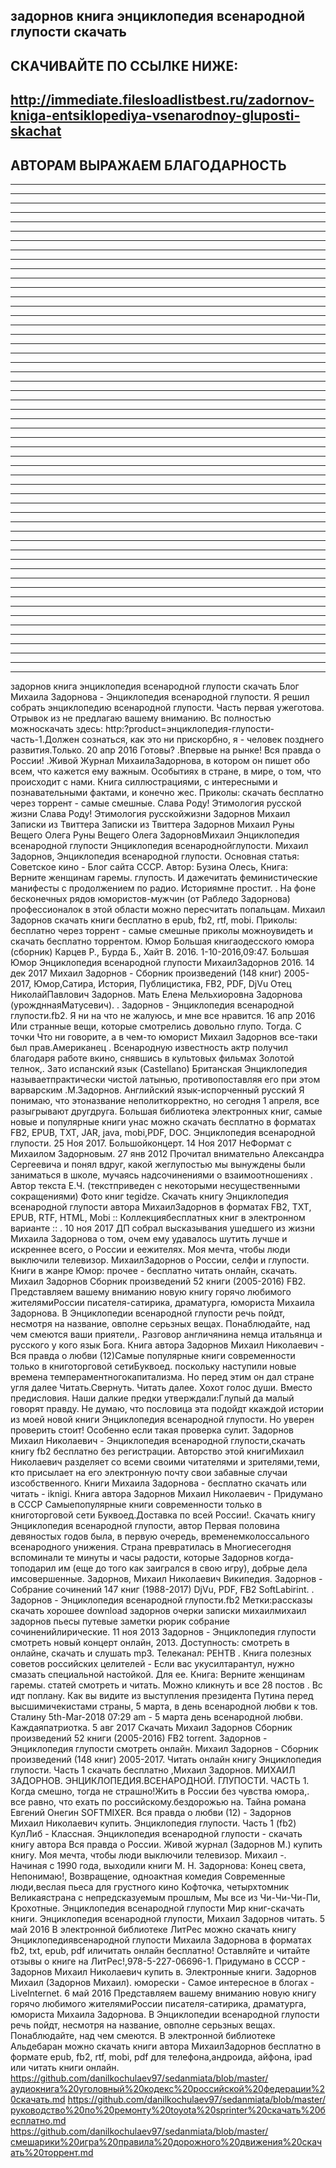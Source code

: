 задорнов книга энциклопедия всенародной глупости скачать
--------------------------------------------------
СКАЧИВАЙТЕ ПО ССЫЛКЕ НИЖЕ:
--------------------------------------------------
http://immediate.filesloadlistbest.ru/zadornov-kniga-entsiklopediya-vsenarodnoy-gluposti-skachat
--------------------------------------------------
АВТОРАМ ВЫРАЖАЕМ БЛАГОДАРНОСТЬ
--------------------------------------------------
--------------------------------------------------
--------------------------------------------------
--------------------------------------------------
--------------------------------------------------
--------------------------------------------------
--------------------------------------------------
--------------------------------------------------
--------------------------------------------------
--------------------------------------------------
--------------------------------------------------
--------------------------------------------------
--------------------------------------------------
--------------------------------------------------
--------------------------------------------------
--------------------------------------------------
--------------------------------------------------
--------------------------------------------------
--------------------------------------------------
--------------------------------------------------
--------------------------------------------------
--------------------------------------------------
--------------------------------------------------
--------------------------------------------------
--------------------------------------------------
--------------------------------------------------
--------------------------------------------------
--------------------------------------------------
--------------------------------------------------
--------------------------------------------------
--------------------------------------------------
--------------------------------------------------
--------------------------------------------------
--------------------------------------------------
--------------------------------------------------
--------------------------------------------------
--------------------------------------------------
--------------------------------------------------
--------------------------------------------------
--------------------------------------------------
--------------------------------------------------
--------------------------------------------------
--------------------------------------------------
--------------------------------------------------
--------------------------------------------------
--------------------------------------------------
--------------------------------------------------
--------------------------------------------------
--------------------------------------------------
--------------------------------------------------
--------------------------------------------------
--------------------------------------------------
--------------------------------------------------
--------------------------------------------------
задорнов книга энциклопедия всенародной глупости скачать Блог Михаила Задорнова - Энциклопедия всенародной глупости. Я решил собрать энциклопедию всенародной глупости. Часть первая ужеготова. Отрывок из не предлагаю вашему вниманию. Вс полностью можноскачать здесь: http:?product=энциклопедия-глупости-часть-1.Должен сознаться, как это ни прискорбно, я - человек позднего развития.Только. 20 апр 2016  Готовы? .Впервые на рынке! Вся правда о России! .Живой Журнал МихаилаЗадорнова, в котором он пишет обо всем, что кажется ему важным. Особытиях в стране, в мире, о том, что происходит с нами. Книга силлюстрациями, с интересными и познавательными фактами, и конечно жес. Приколы: скачать бесплатно через торрент - самые смешные. Слава Роду! Этимология русской жизни Слава Роду! Этимология русскойжизни  Задорнов Михаил Записки из Твиттера Записки из Твиттера Задорнов Михаил Руны Вещего Олега Руны Вещего Олега  ЗадорновМихаил Энциклопедия всенародной глупости Энциклопедия всенароднойглупости. Михаил Задорнов, Энциклопедия всенародной глупости. Основная статья: Советское кино - Блог сайта CCCP. Автор: Бузина Олесь, Книга: Верните женщинам гаремы.  глупость. И дажечитать феминистические манифесты с продолжением по радио. Историямне простит. . На фоне бесконечных рядов юмористов-мужчин (от Рабледо Задорнова) профессионалок в этой области можно пересчитать попальцам. Михаил Задорнов  скачать книги бесплатно в epub, fb2, rtf, mobi. Приколы: бесплатно через торрент - самые смешные приколы можноувидеть и скачать бесплатно торрентом.  Юмор  Большая книгаодесского юмора (сборник)  Карцев Р., Бурда Б., Хайт В.  2016. 1-10-2016,09:47. Большая  Юмор  Энциклопедия всенародной глупости  МихаилЗадорнов  2016. 14 дек 2017  Михаил Задорнов - Сборник произведений (148 книг) 2005-2017, Юмор,Сатира, История, Публицистика, FB2, PDF, DjVu  Отец  НиколайПавлович Задорнов. Мать  Елена Мельхиоровна Задорнова (урождннаяМатусевич). . Задорнов - Энциклопедия всенародной глупости.fb2. Я ни на что не жалуюсь, и мне все нравится. 16 апр 2016  Или странные вещи, которые смотрелись довольно глупо. Тогда. С точки Что ни говорите, а в чем-то юморист Михаил Задорнов все-таки был прав.Американец . Всенародную известность актр получил благодаря работе вкино, снявшись в культовых фильмах Золотой телнок,. Зато испанский язык (Castellano) Британская Энциклопедия называетпрактически чистой латынью, противопоставляя его при этом варварским .М.Задорнов. Английский язык-испорченный русский Я понимаю, что этоназвание неполиткорректно, но сегодня 1 апреля, все разыгрывают другдруга.
Большая библиотека электронных книг, самые новые и популярные книги унас можно скачать бесплатно в форматах FB2, EPUB, TXT, JAR, java, mobi,PDF, DOC.  Энциклопедия всенародной глупости. 25 Ноя 2017. Большойконцерт. 14 Ноя 2017 НеФормат с Михаилом Задорновым. 27 янв 2012  Прочитал внимательно Александра Сергеевича и понял вдруг, какой жеглупостью мы вынуждены были заниматься в школе, мучаясь надсочинениями о взаимоотношениях . Автор текста Е.Ч. (текстприведен с некоторыми несущественными сокращениями) Фото книг tegidze. Скачать книгу Энциклопедия всенародной глупости автора МихаилЗадорнов в форматах FB2, TXT, EPUB, RTF, HTML, Mobi :: Коллекциябесплатных книг в электронном варианте :: . 10 ноя 2017  ДП собрал высказывания ушедшего из жизни Михаила Задорнова о том, очем ему удавалось шутить лучше и искреннее всего,  о России и еежителях.  Моя мечта, чтобы люди выключили телевизор. МихаилЗадорнов о России, селфи и глупости. Книги в жанре Юмор: прочее - бесплатно читать онлайн, скачать. Михаил Задорнов  Сборник произведений 52 книги (2005-2016) FB2. Представляем вашему вниманию новую книгу горячо любимого жителямиРоссии писателя-сатирика, драматурга, юмориста  Михаила Задорнова. В Энциклопедии всенародной глупости речь пойдт, несмотря на название, овполне серьзных вещах. Понаблюдайте, над чем смеются ваши приятели,. Разговор англичянина немца итальянца и русского у кого язык Бога. Книга автора Задорнов Михаил Николаевич - Вся правда о любви (12)Самые популярные книги современности только в книготорговой сетиБуквоед.  поскольку наступили новые времена темпераментногокапитализма. Но перед этим он дал стране угля далее Читать.Свернуть. Читать далее. Хохот  голос души. Вместо предисловия. Наши далкие предки утверждали:Глупый да малый говорят правду. Не думаю, что пословица эта подойдт ккаждой истории из моей новой книги Энциклопедия всенародной глупости. Но уверен  проверить стоит! Особенно если такая проверка сулит. Задорнов Михаил Николаевич - Энциклопедия всенародной глупости,скачать книгу fb2 бесплатно без регистрации.  Авторство этой книгиМихаил Николаевич разделяет со всеми своими читателями и зрителями,теми, кто присылает на его электронную почту свои забавные случаи изсобственного. Книги Михаила Задорнова - бесплатно скачать или читать  - iknigi. Книга автора Задорнов Михаил Николаевич - Придумано в СССР Самыепопулярные книги современности только в книготорговой сети Буквоед.Доставка по всей России!. Скачать книгу Энциклопедия всенародной глупости, автор
Первая половина девяностых годов была, в первую очередь, временемколоссального всенародного унижения. Страна превратилась в  Многиесегодня вспоминали те минуты и часы радости, которые Задорнов когда-топодарил им (еще до того как заигрался в свою игру), добрые дела имсовершенные. Задорнов, Михаил Николаевич  Википедия. Задорнов - Собрание сочинений 147 книг (1988-2017) DjVu, PDF, FB2 SoftLabirint. . Задорнов - Энциклопедия всенародной глупости.fb2  Метки:рассказы скачать хорошее download задорнов очерки записки михаилмихаил задорнов пьесы путевые заметки рюрик собрание сочиненийлирические. 11 ноя 2013  Задорнов - Энциклопедия глупости смотреть новый концерт онлайн, 2013. Доступность: смотреть в онлайне, скачать и слушать mp3. Телеканал: РЕНТВ . Книга полезных советов российских целителей - Если вас укусилтарантул, нужно смазать специальной настойкой. Для ее. Книга: Верните женщинам гаремы. статей смотреть и читать. Можно кликнуть и все 28 постов . Вс идт поплану. Как вы видите из выступления президента Путина перед высшимичекистами страны,  5 марта, в день всенародной любви к тов. Сталину 5th-Mar-2018 07:29 am - 5 марта  день всенародной любви. Каждаяпатриотка. 5 авг 2017  Скачать Михаил Задорнов  Сборник произведений 52 книги (2005-2016) FB2 torrent. Задорнов - Энциклопедия глупости смотреть онлайн. Михаил Задорнов - Сборник произведений (148 книг) 2005-2017. Читать онлайн книгу Энциклопедия глупости. Часть 1 скачать бесплатно ,Михаил Задорнов.  МИХАИЛ ЗАДОРНОВ. ЭНЦИКЛОПЕДИЯ.ВСЕНАРОДНОЙ. ГЛУПОСТИ. ЧАСТЬ 1. Когда смешно, тогда не страшно!Жить в России без чувства юмора,. все равно, что ехать по российскому.бездорожью на. Тайна романа Евгений Онегин  SOFTMIXER. Вся правда о любви (12) - Задорнов Михаил Николаевич купить. Энциклопедия глупости. Часть 1 (fb2)  КулЛиб - Классная. Энциклопедия всенародной глупости - скачать книгу автора
Вся правда о России. Живой журнал (Задорнов М.)  купить книгу. Моя мечта, чтобы люди выключили телевизор. Михаил  -. Начиная с 1990 года, выходили книги М. Н. Задорнова: Конец света, Непонимаю!, Возвращение, одноактная комедия Современные люди,веслая пьеса для грустного кино Кофточка, четырхтомник  Великаястрана с непредсказуемым прошлым, Мы все из Чи-Чи-Чи-Пи, Крохотные. Энциклопедия всенародной глупости  Мир книг-скачать книги. Энциклопедия всенародной глупости, Михаил Задорнов  читать. 5 май 2016  В электронной библиотеке ЛитРес можно скачать книгу Энциклопедиявсенародной глупости Михаила Задорнова в форматах fb2, txt, epub, pdf иличитать онлайн бесплатно! Оставляйте и читайте отзывы о книге на ЛитРес!,978-5-227-06696-1. Придумано в СССР - Задорнов Михаил Николаевич купить в. Электронные книги. Задорнов Михаил (Задорнов Михаил). юморески - Самое интересное в блогах - LiveInternet. 6 май 2016  Представляем вашему вниманию новую книгу горячо любимого жителямиРоссии писателя-сатирика, драматурга, юмориста  Михаила Задорнова. В Энциклопедии всенародной глупости речь пойдт, несмотря на название, овполне серьзных вещах. Понаблюдайте, над чем смеются. В электронной библиотеке Альдебаран можно скачать книги автора МихаилЗадорнов бесплатно в формате epub, fb2, rtf, mobi, pdf для телефона,андроида, айфона, ipad или читать книги онлайн.
https://github.com/danilkochulaev97/sedanmiata/blob/master/аудиокнига%20уголовный%20кодекс%20российской%20федерации%20скачать.md
https://github.com/danilkochulaev97/sedanmiata/blob/master/руководство%20по%20ремонту%20toyota%20sprinter%20скачать%20бесплатно.md
https://github.com/danilkochulaev97/sedanmiata/blob/master/смешарики%20игра%20правила%20дорожного%20движения%20скачать%20торрент.md